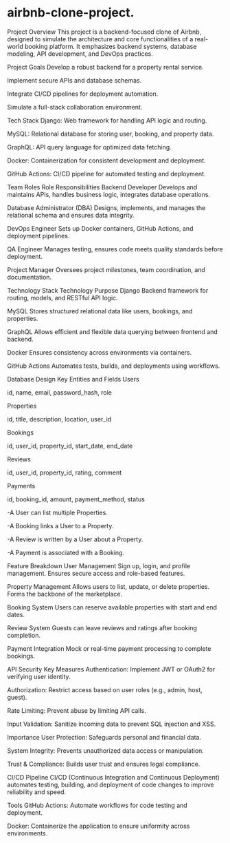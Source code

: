 # airbnb-clone-project.
 Project Overview
This project is a backend-focused clone of Airbnb, designed to simulate the architecture and core functionalities of a real-world booking platform. It emphasizes backend systems, database modeling, API development, and DevOps practices.

 Project Goals
Develop a robust backend for a property rental service.

Implement secure APIs and database schemas.

Integrate CI/CD pipelines for deployment automation.

Simulate a full-stack collaboration environment.

 Tech Stack
Django: Web framework for handling API logic and routing.

MySQL: Relational database for storing user, booking, and property data.

GraphQL: API query language for optimized data fetching.

Docker: Containerization for consistent development and deployment.

GitHub Actions: CI/CD pipeline for automated testing and deployment.

Team Roles
Role	Responsibilities
Backend Developer	Develops and maintains APIs, handles business logic, integrates database operations.

Database Administrator (DBA)	Designs, implements, and manages the relational schema and ensures data integrity.

DevOps Engineer	Sets up Docker containers, GitHub Actions, and deployment pipelines.

QA Engineer	Manages testing, ensures code meets quality standards before deployment.

Project Manager	Oversees project milestones, team coordination, and documentation.

Technology Stack
Technology	Purpose
Django	Backend framework for routing, models, and RESTful API logic.

MySQL	Stores structured relational data like users, bookings, and properties.

GraphQL	Allows efficient and flexible data querying between frontend and backend.

Docker	Ensures consistency across environments via containers.

GitHub Actions	Automates tests, builds, and deployments using workflows.

Database Design
Key Entities and Fields
Users

id, name, email, password_hash, role

Properties

id, title, description, location, user_id

Bookings

id, user_id, property_id, start_date, end_date

Reviews

id, user_id, property_id, rating, comment

Payments

id, booking_id, amount, payment_method, status

-A User can list multiple Properties.

-A Booking links a User to a Property.

-A Review is written by a User about a Property.

-A Payment is associated with a Booking.

 Feature Breakdown
User Management
Sign up, login, and profile management. Ensures secure access and role-based features.

Property Management
Allows users to list, update, or delete properties. Forms the backbone of the marketplace.

Booking System
Users can reserve available properties with start and end dates.

Review System
Guests can leave reviews and ratings after booking completion.

Payment Integration
Mock or real-time payment processing to complete bookings.

 API Security
Key Measures
Authentication: Implement JWT or OAuth2 for verifying user identity.

Authorization: Restrict access based on user roles (e.g., admin, host, guest).

Rate Limiting: Prevent abuse by limiting API calls.

Input Validation: Sanitize incoming data to prevent SQL injection and XSS.

Importance
User Protection: Safeguards personal and financial data.

System Integrity: Prevents unauthorized data access or manipulation.

Trust & Compliance: Builds user trust and ensures legal compliance.

 CI/CD Pipeline
CI/CD (Continuous Integration and Continuous Deployment) automates testing,
building, and deployment of code changes to improve reliability and speed.

Tools
GitHub Actions: Automate workflows for code testing and deployment.

Docker: Containerize the application to ensure uniformity across environments.
